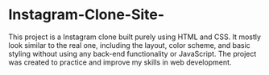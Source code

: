 # Instagram-Clone-Site-

This project is a Instagram clone built purely using HTML and CSS. It mostly look similar to the real one, including the layout, color scheme, and basic styling without using any back-end functionality or JavaScript. The project was created to practice and improve my skills in web development.
